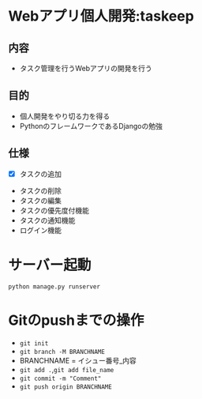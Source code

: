 # Webアプリ個人開発:taskeep
## 内容
- タスク管理を行うWebアプリの開発を行う
## 目的
- 個人開発をやり切る力を得る
- PythonのフレームワークであるDjangoの勉強
## 仕様
- [x] タスクの追加
- タスクの削除
- タスクの編集
- タスクの優先度付機能
- タスクの通知機能
- ログイン機能
# サーバー起動
`python manage.py runserver`
# Gitのpushまでの操作
- `git init`
- `git branch -M BRANCHNAME`
- BRANCHNAME = イシュー番号_内容
- `git add .`,`git add file_name`
- `git commit -m "Comment"`
- `git push origin BRANCHNAME`
